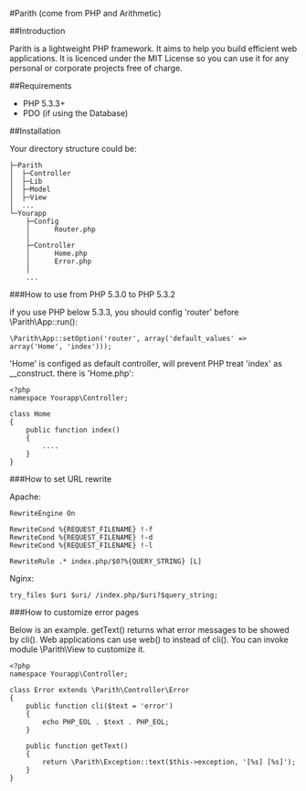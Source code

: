 #Parith (come from PHP and Arithmetic)

##Introduction

Parith is a lightweight PHP framework. It aims to help you build efficient web applications.
It is licenced under the MIT License so you can use it for any personal or corporate projects free of charge.

##Requirements

* PHP 5.3.3+
* PDO (if using the Database)

##Installation

Your directory structure could be:

    ├─Parith
    │  ├─Controller
    │  ├─Lib
    │  ├─Model
    │  ├─View
    │  ...
    └─Yourapp
        ├─Config
        │      Router.php
        │
        ├─Controller
        │      Home.php
        │      Error.php
        │
        ...

###How to use from PHP 5.3.0 to PHP 5.3.2

if you use PHP below 5.3.3, you should config 'router' before \Parith\App::run():

    \Parith\App::setOption('router', array('default_values' => array('Home', 'index')));


'Home' is configed as default controller, will prevent PHP treat 'index' as __construct. there is 'Home.php':

    <?php
    namespace Yourapp\Controller;
    
    class Home
    {
        public function index()
        {
            ....
        }
    }

###How to set URL rewrite

Apache:

    RewriteEngine On

    RewriteCond %{REQUEST_FILENAME} !-f
    RewriteCond %{REQUEST_FILENAME} !-d
    RewriteCond %{REQUEST_FILENAME} !-l

    RewriteRule .* index.php/$0?%{QUERY_STRING} [L]

Nginx:

    try_files $uri $uri/ /index.php/$uri?$query_string;

###How to customize error pages

Below is an example. getText() returns what error messages to be showed by cli().
Web applications can use web() to instead of cli(). You can invoke module \Parith\View to customize it.

    <?php
    namespace Yourapp\Controller;

    class Error extends \Parith\Controller\Error
    {
        public function cli($text = 'error')
        {
            echo PHP_EOL . $text . PHP_EOL;
        }

        public function getText()
        {
            return \Parith\Exception::text($this->exception, '[%s] [%s]');
        }
    }

